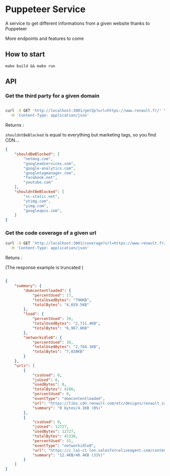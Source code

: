 # Puppeteer Service

A service to get different informations from a given website thanks to Puppeteer

More endpoints and features to come

## How to start

```make build && make run```


## API

### Get the third party for a given domain

```bash

curl -X GET 'http://localhost:3001/get3p?url=https://www.renault.fr/' \
  -H 'Content-Type: application/json'

```

Returns :

```shouldntBeBlocked``` is equal to everything but marketing tags, so you find CDN...

```JSON
{
    "shouldBeBlocked": [
        "netmng.com",
        "googleadservices.com",
        "google-analytics.com",
        "googletagmanager.com",
        "facebook.net",
        "youtube.com"
    ],
    "shouldntBeBlocked": [
        "sc-static.net",
        "ytimg.com",
        "yimg.com",
        "googleapis.com",
    ]
}
```

### Get the code coverage of a given url

```bash
curl -X GET 'http://localhost:3001/coverage?url=https://www.renault.fr/' \
  -H 'Content-Type: application/json'
```

Retuns :

(The response example is truncated )

```JSON

{
    "summary": {
        "domcontentloaded": {
            "percentUsed": 17,
            "totalUsedBytes": "796KB",
            "totalBytes": "4,659.5KB"
        },
        "load": {
            "percentUsed": 39,
            "totalUsedBytes": "2,711.4KB",
            "totalBytes": "6,967.8KB"
        },
        "networkidle0": {
            "percentUsed": 39,
            "totalUsedBytes": "2,764.1KB",
            "totalBytes": "7,038KB"
        }
    },
    "urls": [
        {
            "cssUsed": 0,
            "jsUsed": 0,
            "usedBytes": 0,
            "totalBytes": 4186,
            "percentUsed": 0,
            "eventType": "domcontentloaded",
            "url": "https://libs.cdn.renault.com/etc/designs/renault_v2/18.13.1.RENAULT-7/common-assets/css/fonts/fonts-latin-basic.min.css",
            "summary": "0 bytes/4.1KB (0%)"
        },
        {
            "cssUsed": 0,
            "jsUsed": 12727,
            "usedBytes": 12727,
            "totalBytes": 41338,
            "percentUsed": 31,
            "eventType": "networkidle0",
            "url": "https://c.la1-c1-lon.salesforceliveagent.com/content/g/js/35.0/deployment.js?_=1543409239150",
            "summary": "12.4KB/40.4KB (31%)"
        }
    ]
}
```